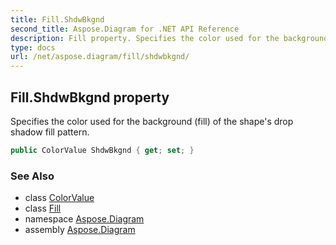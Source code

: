 ```yaml
---
title: Fill.ShdwBkgnd
second_title: Aspose.Diagram for .NET API Reference
description: Fill property. Specifies the color used for the background fill of the shapes drop shadow fill pattern
type: docs
url: /net/aspose.diagram/fill/shdwbkgnd/
---
```

## Fill.ShdwBkgnd property

Specifies the color used for the background (fill) of the shape's drop shadow fill pattern.

```csharp
public ColorValue ShdwBkgnd { get; set; }
```

### See Also

* class [ColorValue](../../colorvalue/)
* class [Fill](../)
* namespace [Aspose.Diagram](../../fill/)
* assembly [Aspose.Diagram](../../../)


